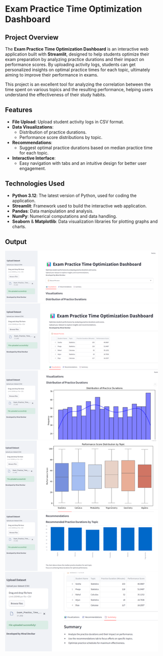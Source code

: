 
# Exam Practice Time Optimization Dashboard

## Project Overview

The **Exam Practice Time Optimization Dashboard** is an interactive web application built with **Streamlit**, designed to help students optimize their exam preparation by analyzing practice durations and their impact on performance scores. By uploading activity logs, students can get personalized insights on optimal practice times for each topic, ultimately aiming to improve their performance in exams.

This project is an excellent tool for analyzing the correlation between the time spent on various topics and the resulting performance, helping users understand the effectiveness of their study habits.

## Features

- **File Upload**: Upload student activity logs in CSV format.
- **Data Visualizations**:
  - Distribution of practice durations.
  - Performance score distributions by topic.
- **Recommendations**: 
  - Suggest optimal practice durations based on median practice time for each topic.
- **Interactive Interface**: 
  - Easy navigation with tabs and an intuitive design for better user engagement.

## Technologies Used

- **Python 3.12**: The latest version of Python, used for coding the application.
- **Streamlit**: Framework used to build the interactive web application.
- **Pandas**: Data manipulation and analysis.
- **NumPy**: Numerical computations and data handling.
- **Seaborn** & **Matplotlib**: Data visualization libraries for plotting graphs and charts.

## Output
![Output Image 1](https://github.com/PankajDevikar/Exam-Practice-Time-Optimization/blob/main/images/img1.png)
![Output Image 1](https://github.com/PankajDevikar/Exam-Practice-Time-Optimization/blob/main/images/img11.png)
![Output Image 1](https://github.com/PankajDevikar/Exam-Practice-Time-Optimization/blob/main/images/img2.png)
![Output Image 1](https://github.com/PankajDevikar/Exam-Practice-Time-Optimization/blob/main/images/img3.png)
![Output Image 1](https://github.com/PankajDevikar/Exam-Practice-Time-Optimization/blob/main/images/img4.png)
![Output Image 1](https://github.com/PankajDevikar/Exam-Practice-Time-Optimization/blob/main/images/img5.png)
